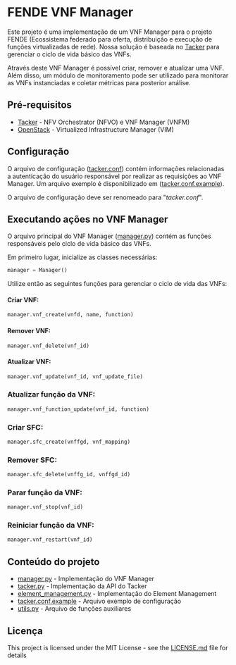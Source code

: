 # FENDE VNF Manager

Este projeto é uma implementação de um VNF Manager para o projeto FENDE (Ecossistema federado para oferta, distribuição e execução de funções virtualizadas de rede). Nossa solução é baseada no [Tacker](https://wiki.openstack.org/wiki/Tacker) para gerenciar o ciclo de vida básico das VNFs.

Através deste VNF Manager é possível criar, remover e atualizar uma VNF. Além disso, um módulo de monitoramento pode ser utilizado para monitorar as VNFs instanciadas e coletar métricas para posterior análise.

## Pré-requisitos

* [Tacker](https://wiki.openstack.org/wiki/Tacker) - NFV Orchestrator (NFVO) e VNF Manager (VNFM)
* [OpenStack](https://www.openstack.org/) - Virtualized Infrastructure Manager (VIM)

## Configuração

O arquivo de configuração ([tacker.conf](tacker.conf)) contém informações relacionadas a autenticação do usuário responsável por realizar as requisições ao VNF Manager. Um arquivo exemplo é disponibilizado em ([tacker.conf.example](tacker.conf.example)).

O arquivo de configuração deve ser renomeado para "*tacker.conf*".

## Executando ações no VNF Manager

O arquivo principal do VNF Manager ([manager.py](manager.py)) contém as funções responsáveis pelo ciclo de vida básico das VNFs.

Em primeiro lugar, inicialize as classes necessárias:

```python
manager = Manager()
```

Utilize então as seguintes funções para gerenciar o ciclo de vida das VNFs:

#### Criar VNF:

```python
manager.vnf_create(vnfd, name, function)
```

#### Remover VNF:

```python
manager.vnf_delete(vnf_id)
```

#### Atualizar VNF:

```python
manager.vnf_update(vnf_id, vnf_update_file)
```

### Atualizar função da VNF:

```python
manager.vnf_function_update(vnf_id, function)
```

### Criar SFC:

```python
manager.sfc_create(vnffgd, vnf_mapping)
```

### Remover SFC:

```python
manager.sfc_delete(vnffg_id, vnffgd_id)
```

### Parar função da VNF:

```python
manager.vnf_stop(vnf_id)
```

### Reiniciar função da VNF:

```python
manager.vnf_restart(vnf_id)
```

## Conteúdo do projeto

 * [manager.py](./manager.py) - Implementação do VNF Manager
 * [tacker.py](./tacker.py) - Implementação da API do Tacker
 * [element_management.py](./element_management.py) - Implementação do Element Management
 * [tacker.conf.example](./tacker.conf.example) - Arquivo exemplo de configuração
 * [utils.py](./utils.py) - Arquivo de funções auxiliares

## Licença

This project is licensed under the MIT License - see the [LICENSE.md](LICENSE.md) file for details
